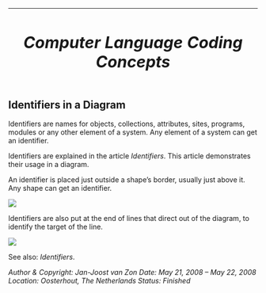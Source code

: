 ﻿|<h1>***Computer Language Coding Concepts***</h1>|
| - |
## **Identifiers in a Diagram**
Identifiers are names for objects, collections, attributes, sites, programs, modules or any other element of a system. Any element of a system can get an identifier.

Identifiers are explained in the article *Identifiers*. This article demonstrates their usage in a diagram.

An identifier is placed just outside a shape’s border, usually just above it.
Any shape can get an identifier.

![](1.2.%20Identifiers%20in%20a%20Diagram.001.png)

Identifiers are also put at the end of lines that direct out of the diagram, to identify the target of the line.

![](1.2.%20Identifiers%20in%20a%20Diagram.002.png)

See also: *Identifiers*.


*Author & Copyright: Jan-Joost van Zon        Date: May 21, 2008 – May 22, 2008        Location: Oosterhout, The Netherlands        Status: Finished*

